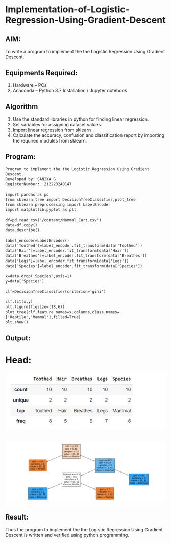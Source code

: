 # Implementation-of-Logistic-Regression-Using-Gradient-Descent

## AIM:
To write a program to implement the the Logistic Regression Using Gradient Descent.

## Equipments Required:
1. Hardware – PCs
2. Anaconda – Python 3.7 Installation / Jupyter notebook

## Algorithm
1. Use the standard libraries in python for finding linear regression.
2. Set variables for assigning dataset values.
3. Import linear regression from sklearn
4. Calculate the accuracy, confusion and classification report by importing the required modules from sklearn.

## Program:
```
Program to implement the the Logistic Regression Using Gradient Descent.
Developed by: SANIYA G
RegisterNumber:  212223240147

import pandas as pd
from sklearn.tree import DecisionTreeClassifier,plot_tree
from sklearn.preprocessing import LabelEncoder
import matplotlib.pyplot as plt

df=pd.read_csv('/content/Mammal_Cart.csv')
data=df.copy()
data.describe()

label_encoder=LabelEncoder()
data['Toothed']=label_encoder.fit_transform(data['Toothed'])
data['Hair']=label_encoder.fit_transform(data['Hair'])
data['Breathes']=label_encoder.fit_transform(data['Breathes'])
data['Legs']=label_encoder.fit_transform(data['Legs'])
data['Species']=label_encoder.fit_transform(data['Species'])

x=data.drop('Species',axis=1)
y=data['Species']

clf=DecisionTreeClassifier(criterion='gini')

clf.fit(x,y)
plt.figure(figsize=(18,6))
plot_tree(clf,feature_names=x.columns,class_names=['Reptile','Mammal'],filled=True)
plt.show()
```

## Output: 
# Head:
![alt text](<Screenshot 2024-04-02 212307.png>)
# 
![alt text](<Screenshot 2024-04-02 212401.png>)


## Result:
Thus the program to implement the the Logistic Regression Using Gradient Descent is written and verified using python programming.

